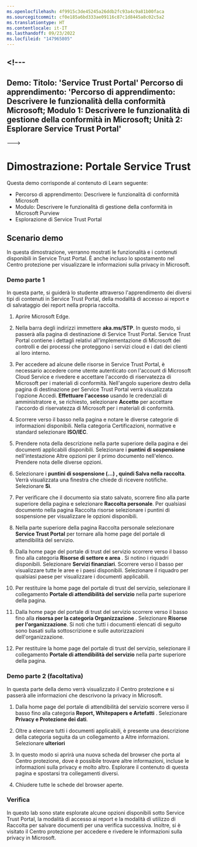 ```yaml
---
ms.openlocfilehash: 4f9915c3de45245a26ddb2fc93a4c9a81b00faca
ms.sourcegitcommit: cf0e185a6bd333ae09116c87c1d8445a8c02c5a2
ms.translationtype: HT
ms.contentlocale: it-IT
ms.lasthandoff: 09/23/2022
ms.locfileid: "147965805"
---
```

<a name="---"></a><!---
---
Demo: Titolo: 'Service Trust Portal' Percorso di apprendimento: 'Percorso di apprendimento: Descrivere le funzionalità della conformità Microsoft; Modulo 1: Descrivere le funzionalità di gestione della conformità in Microsoft; Unità 2: Esplorare Service Trust Portal'
---
--->

# <a name="demo-service-trust-portal"></a>Dimostrazione: Portale Service Trust

Questa demo corrisponde al contenuto di Learn seguente:

- Percorso di apprendimento: Descrivere le funzionalità di conformità Microsoft
- Modulo: Descrivere le funzionalità di gestione della conformità in Microsoft Purview
- Esplorazione di Service Trust Portal

## <a name="demo-scenario"></a>Scenario demo

In questa dimostrazione, verranno mostrati le funzionalità e i contenuti disponibili in Service Trust Portal. È anche incluso lo spostamento nel Centro protezione per visualizzare le informazioni sulla privacy in Microsoft.

### <a name="demo-part-1"></a>Demo parte 1

In questa parte, si guiderà lo studente attraverso l'apprendimento dei diversi tipi di contenuti in Service Trust Portal, della modalità di accesso ai report e di salvataggio dei report nella propria raccolta.

1. Aprire Microsoft Edge.

1. Nella barra degli indirizzi immettere **aka.ms/STP**. In questo modo, si passerà alla pagina di destinazione di Service Trust Portal. Service Trust Portal contiene i dettagli relativi all'implementazione di Microsoft dei controlli e dei processi che proteggono i servizi cloud e i dati dei clienti al loro interno.

1. Per accedere ad alcune delle risorse in Service Trust Portal, è necessario accedere come utente autenticato con l'account di Microsoft Cloud Service e rivedere e accettare l'accordo di riservatezza di Microsoft per i materiali di conformità. Nell'angolo superiore destro della pagina di destinazione per Service Trust Portal verrà visualizzata l'opzione Accedi.  **Effettuare l'accesso** usando le credenziali di amministratore e, se richiesto, selezionare **Accetto** per accettare l'accordo di riservatezza di Microsoft per i materiali di conformità.

1. Scorrere verso il basso nella pagina e notare le diverse categorie di informazioni disponibili. Nella categoria Certificazioni, normative e standard selezionare **ISO/IEC**.

1. Prendere nota della descrizione nella parte superiore della pagina e dei documenti applicabili disponibili.  Selezionare i **puntini di sospensione** nell'intestazione Altre opzioni per il primo documento nell'elenco.  Prendere nota delle diverse opzioni.

1. Selezionare i **puntini di sospensione (…) , quindi Salva nella raccolta**.  Verrà visualizzata una finestra che chiede di ricevere notifiche. Selezionare **Sì**.

1. Per verificare che il documento sia stato salvato, scorrere fino alla parte superiore della pagina e selezionare **Raccolta personale**.  Per qualsiasi documento nella pagina Raccolta risorse selezionare i puntini di sospensione per visualizzare le opzioni disponibili.

1. Nella parte superiore della pagina Raccolta personale selezionare **Service Trust Portal** per tornare alla home page del portale di attendibilità del servizio.

1. Dalla home page del portale di trust del servizio scorrere verso il basso fino alla categoria **Risorse di settore e area** .  Si notino i riquadri disponibili.  Selezionare **Servizi finanziari**.  Scorrere verso il basso per visualizzare tutte le aree e i paesi disponibili.  Selezionare il riquadro per qualsiasi paese per visualizzare i documenti applicabili.

1. Per restituire la home page del portale di trust del servizio, selezionare il collegamento **Portale di attendibilità del servizio** nella parte superiore della pagina.

1. Dalla home page del portale di trust del servizio scorrere verso il basso fino alla **risorsa per la categoria Organizzazione** . Selezionare **Risorse per l'organizzazione**.  Si noti che tutti i documenti elencati di seguito sono basati sulla sottoscrizione e sulle autorizzazioni dell'organizzazione.

1. Per restituire la home page del portale di trust del servizio, selezionare il collegamento **Portale di attendibilità del servizio** nella parte superiore della pagina.

### <a name="demo-part-2-optional"></a>Demo parte 2 (facoltativa)

In questa parte della demo verrà visualizzato il Centro protezione e si passerà alle informazioni che descrivono la privacy in Microsoft.

1. Dalla home page del portale di attendibilità del servizio scorrere verso il basso fino alla categoria **Report, Whitepapers e Artefatti** . Selezionare **Privacy e Protezione dei dati**.  

1. Oltre a elencare tutti i documenti applicabili, è presente una descrizione della categoria seguita da un collegamento a Altre informazioni.  Selezionare **ulteriori**

1. In questo modo si aprirà una nuova scheda del browser che porta al Centro protezione, dove è possibile trovare altre informazioni, incluse le informazioni sulla privacy e molto altro. Esplorare il contenuto di questa pagina e spostarsi tra collegamenti diversi.

1. Chiudere tutte le schede del browser aperte.

### <a name="review"></a>Verifica

In questo lab sono state esplorate alcune opzioni disponibili sotto Service Trust Portal, la modalità di accesso ai report e la modalità di utilizzo di Raccolta per salvare documenti per una verifica successiva.  Inoltre, si è visitato il Centro protezione per accedere e rivedere le informazioni sulla privacy in Microsoft.
